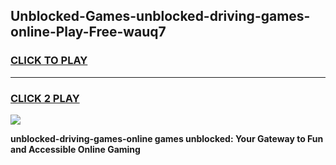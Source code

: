 
## Unblocked-Games-unblocked-driving-games-online-Play-Free-wauq7
<h3>
<a href="https://premium76.site?title=unblocked-driving-games-online&ref=15A">CLICK TO PLAY</a></h3>
<hr>

<h3>
<a href="https://premium76.site?title=unblocked-driving-games-online&ref=15A">CLICK 2 PLAY</a>
  
</h3>

<a href="https://premium76.site?title=unblocked-driving-games-online&ref=15A"><img src="https://clearcache.store/games.png"></a>


**unblocked-driving-games-online games unblocked: Your Gateway to Fun and Accessible Online Gaming**
